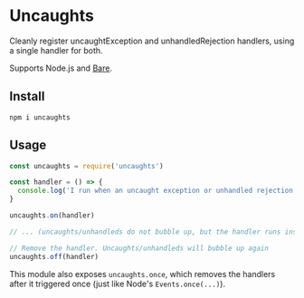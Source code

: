 # Uncaughts

Cleanly register uncaughtException and unhandledRejection handlers, using a single handler for both.

Supports Node.js and [Bare](https://github.com/holepunchto/bare).

## Install

`npm i uncaughts`

## Usage

```js
const uncaughts = require('uncaughts')

const handler = () => {
  console.log('I run when an uncaught exception or unhandled rejection triggers')
}

uncaughts.on(handler)

// ... (uncaughts/unhandleds do not bubble up, but the handler runs instead)

// Remove the handler. Uncaughts/unhandleds will bubble up again
uncaughts.off(handler)
```

This module also exposes `uncaughts.once`, which removes the handlers after it triggered once (just like Node's `Events.once(...)`).
